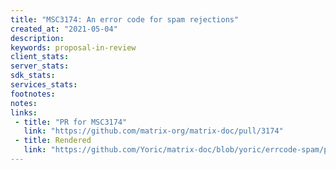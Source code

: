 ```yaml
---
title: "MSC3174: An error code for spam rejections"
created_at: "2021-05-04"
description:
keywords: proposal-in-review
client_stats:
server_stats:
sdk_stats:
services_stats:
footnotes:
notes:
links:
 - title: "PR for MSC3174"
   link: "https://github.com/matrix-org/matrix-doc/pull/3174"
 - title: Rendered
   link: "https://github.com/Yoric/matrix-doc/blob/yoric/errcode-spam/proposals/3174-an-error-code-for-spam-rejections.md"
---
```

